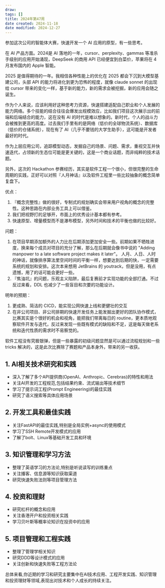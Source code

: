 ```yaml
---
draw:
tags: []
title: 2024年第47周
date created: 2024-11-18
date modified: 2024-12-27
---
```


参加这次公司的智能体大赛，快速开发一个 AI 应用的原型，有一些思考。

在 AI 产品方面。2024是 AI 落地的一年，cursor、perplexity、gammas 等准杀手级别的应用开始涌现，DeepSeek 的商用 API 已经便宜到白菜价，苹果将在 4 月发布国内的 Apple 智能。

2025 是值得期待的一年。我相信各种性能上的优化在 2025 都会下沉到大模型基建公司，头部 API 的能力将进化到更为恐怖的程度，就像 claude sonnet 的出现给 cursor 带来的变化一样，基于新的能力，新的需求会被挖掘，新的应用会随之诞生。

作为个人来说，应该利用好这种思考力资源，快速搭建适配自己职业和个人发展的能力网络。多个技能的结合往往会爆发出规模效应，比如我们项目这次展示出的前端和后端结合的能力，这在没有 AI 的时代是难以想象的。新时代，个人的战斗力会被推到更高的高度。过去我们手里有的是网络（低价的全球物流系统）、数据库（低价的仓储系统），现在有了 AI（几乎不要钱的大学生助手），这可能是开发者最好的时代。

作为上层应用公司，追踪模型动态，发掘自己的场景、问题、需求，重视交互并快速迭代，占领新的生态位可能是更关键的，这是一个商业话题，而非纯粹的技术话题。

另外，这次的 Hackathon 参赛经历，其实是软件工程一个很小，但很完整的生命周期的实践，正好可以对照『人月神话』以及软件工程里一些比较抽象的概念简单复盘下。

优点：

1. 『概念完整性』做的很好，专制式的规划确实会带来用户视角的概念的完整性。这种思路在内部业务工具上可以借鉴。
2. 我们把视野打的足够开，市面上的优秀设计基本都有参考。
3. 快速原型、增量模型而不是瀑布模型，另外时间和技术的平衡也做的比较好。

问题：

1. 在项目早期添加额外的人力比在后期添加更加安全一些。前期如果不牺牲进度，换来每个成员对项目的充分了解，那么在后期就会像书中说的 "Adding manpower to a late software project makes it later"。
   人月、人日、人时的神话，就像排序算法里空间时间的平衡一样，想要达到后期的快，一定需要系统的规划和安排。这次本来想用 JetBrains 的 youtrack，但是没用，有点遗憾，用了的话可能会更好一些。
2. 『焦油坑』的问题，乐观主义陷阱，最后复赛前才实现功能的全部打通。不过反过来看，DDL 也减少了一些盲目和次要的功能设计。

明年的预期：

1. 更成熟、简洁的 CICD，能实现公网快速上线和更健壮的交互
2. 在非公司项目、非公司排期的快速开发任务上能发掘出更好的团队协作模式，比赛其实是个很好的机会和视角，能把我们带离每日的 routine，更本质地观察软件开发与迭代，反过来发现一些既有模式的缺陷和不足，这是每天做老系统和迭代性质的需求时不易察觉的。

软件工程没有究极银弹，但是一些暴露的初级问题显然是可以通过流程规划和一些 tricks 解决的，这是此次比赛除了赛题和产品本身外，带来的另一收获。

## 1. AI相关技术研究和实践

- 深入了解了多个API提供商(OpenAI、Anthropic、Cerebras)的特性和用法
- 关注AI开发的工程规范,包括结果约束、流式输出等技术细节
- 学习了提示词工程(Prompt Engineering)的最佳实践
- 研究了语义搜索等具体应用场景

## 2. 开发工具和最佳实践

- 关注FastAPI的最佳实践,特别是全局实例+async的使用模式
- 学习了SSH Remote开发模式的应用
- 了解了bolt、Linux等基础开发工具和环境

## 3. 知识管理和学习方法

- 整理了英语学习的方法论,特别是听说读写的训练重点
- 关注播客、信息源等知识获取渠道
- 研究快速失败法则等项目管理方法

## 4. 投资和理财

- 研究杠杆的概念和应用
- 关注香港开户和投资相关实践
- 学习贝叶斯等概率论知识在投资中的应用

## 5. 项目管理和工程实践

- 整理了管理学相关知识
- 研究DDD等设计模式的应用
- 关注创新和快速失败等工程方法论

总体来看,你近期的学习和研究主要集中在AI技术应用、工程开发实践、知识管理和投资理财等领域,表现出对技术和个人成长的持续关注。
